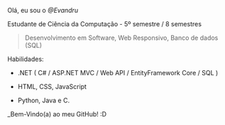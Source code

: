 Olá, eu sou o *@Evandru*

Estudante de Ciência da Computação - 5º semestre / 8 semestres

> Desenvolvimento em Software, Web Responsivo, Banco de dados (SQL)

Habilidades:

 - .NET ( C# / ASP.NET MVC / Web API / EntityFramework Core / SQL )

 - HTML, CSS, JavaScript

 - Python, Java e C.

_Bem-Vindo(a) ao meu GitHub! :D
